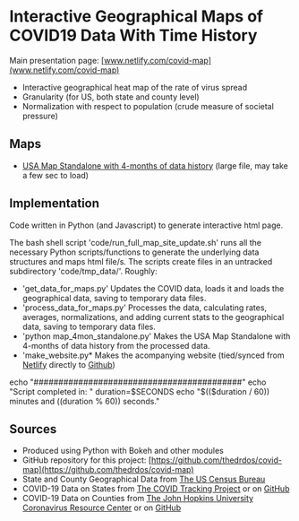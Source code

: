 # Interactive Geographical Maps of COVID19 Data With Time History

Main presentation page: [www.netlify.com/covid-map](www.netlify.com/covid-map)

* Interactive geographical heat map of the rate of virus spread
* Granularity (for US, both state and county level)
* Normalization with respect to population (crude measure of societal pressure)

## Maps
* [USA Map Standalone with 4-months of data history](plots/map_4mon_standalone.html) (large file, may take a few sec to load)

## Implementation

Code written in Python (and Javascript) to generate interactive html page.

The bash shell script 'code/run_full_map_site_update.sh' runs all the necessary Python scripts/functions to generate the underlying data structures and maps html file/s.  The scripts create files in an untracked subdirectory 'code/tmp_data/'. Roughly:

* 'get_data_for_maps.py' Updates the COVID data, loads it and loads the geographical data, saving to temporary data files.
* 'process_data_for_maps.py'  Processes the data, calculating rates, averages, normalizations, and adding current stats to the geographical data, saving to temporary data files.
* 'python map_4mon_standalone.py' Makes the USA Map Standalone with 4-months of data history from the processed data.
* 'make_website.py* Makes the acompanying website (tied/synced from [Netlify](www.netlify.com) directly to [Github](www.github.com))

echo "##########################################"
echo "Script completed in: "
duration=$SECONDS
echo "$(($duration / 60)) minutes and $(($duration % 60)) seconds."


## Sources

* Produced using Python with Bokeh and other modules
* GitHub repository for this project: [https://github.com/thedrdos/covid-map](https://github.com/thedrdos/covid-map)
* State and County Geographical Data from [The US Census Bureau](http://www2.census.gov/geo/tiger/)
* COVID-19 Data on States from [The COVID Tracking Project](https://covidtracking.com) or on [GitHub](https://github.com/COVID19Tracking/covid-tracking-data)
* COVID-19 Data on Counties from [The John Hopkins University Coronavirus Resource Center](https://coronavirus.jhu.edu)
     or on [GitHub](https://github.com/CSSEGISandData/COVID-19.gi)
